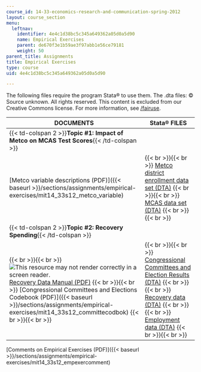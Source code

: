 ```yaml
---
course_id: 14-33-economics-research-and-communication-spring-2012
layout: course_section
menu:
  leftnav:
    identifier: 4e4c1d38bc5c345a649362a05d0a5d90
    name: Empirical Exercises
    parent: de670f3e1b59ae3f97abb1e56ce79181
    weight: 50
parent_title: Assignments
title: Empirical Exercises
type: course
uid: 4e4c1d38bc5c345a649362a05d0a5d90

---
```


The following files require the program Stata® to use them. The .dta files: © Source unknown. All rights reserved. This content is excluded from our Creative Commons license. For more information, see [/fairuse](/fairuse).

| DOCUMENTS | Stata® FILES |
| --- | --- |
| {{< td-colspan 2 >}}**Topic #1: Impact of Metco on MCAS Test Scores**{{< /td-colspan >}} ||
| [Metco variable descriptions (PDF)]({{< baseurl >}}/sections/assignments/empirical-exercises/mit14_33s12_metco_variable) |  {{< br >}}{{< br >}} [Metco district enrollment data set (DTA)](/coursemedia/14-33-economics-research-and-communication-spring-2012/5fa91f5c55bd6a17826771733398097f_Metco_district_enrollment.dta) {{< br >}}{{< br >}} [MCAS data set (DTA)](/coursemedia/14-33-economics-research-and-communication-spring-2012/9dc7505e3ecca10165f0d692332f0a34_metco_mcas2002.dta) {{< br >}}{{< br >}}  |
| {{< td-colspan 2 >}}**Topic #2: Recovery Spending**{{< /td-colspan >}} ||
|  {{< br >}}{{< br >}} ![This resource may not render correctly in a screen reader.](/images/inacessible.gif)[Recovery Data Manual (PDF)](https://www.runtime.org/howto_datarecovery.pdf) {{< br >}}{{< br >}} [Congressional Committees and Elections Codebook (PDF)]({{< baseurl >}}/sections/assignments/empirical-exercises/mit14_33s12_committecodbok) {{< br >}}{{< br >}}  |  {{< br >}}{{< br >}} [Congressional Committees and Election Results (DTA)](/coursemedia/14-33-economics-research-and-communication-spring-2012/509a4d52a4ad2d971cc25aa243980bd8_CongressData.dta) {{< br >}}{{< br >}} [Recovery data (DTA)](/coursemedia/14-33-economics-research-and-communication-spring-2012/6fb3138d7eb8f78e18ff89734eece5b0_Recoverydata.dta) {{< br >}}{{< br >}} [Employment data (DTA)](/coursemedia/14-33-economics-research-and-communication-spring-2012/92c0b870222b135b204582528f47b229_employment.dta) {{< br >}}{{< br >}}  

[Comments on Empirical Exercises (PDF)]({{< baseurl >}}/sections/assignments/empirical-exercises/mit14_33s12_empexercomment)